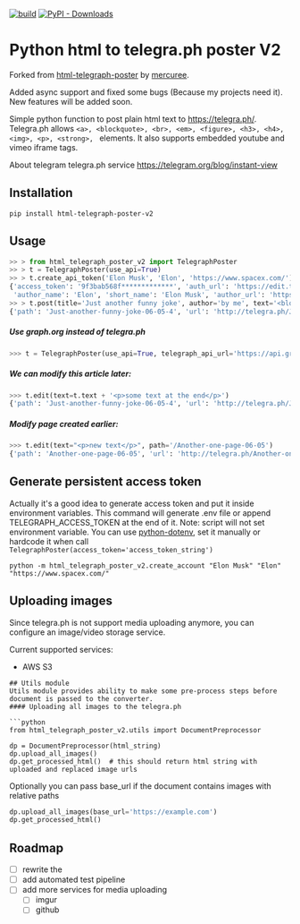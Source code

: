 [![build](https://github.com/mercuree/html-telegraph-poster/actions/workflows/python-package.yml/badge.svg)](https://github.com/mercuree/html-telegraph-poster/actions/workflows/python-package.yml)
[![PyPI - Downloads](https://img.shields.io/pypi/dm/html-telegraph-poster?master)](https://pypi.org/project/html-telegraph-poster/)

# Python html to telegra.ph poster V2

Forked from [html-telegraph-poster](https://github.com/mercuree/html-telegraph-poster) by [mercuree](https://github.com/mercuree/).

Added async support and fixed some bugs (Because my projects need it). New features will be added soon.

Simple python function to post plain html text to https://telegra.ph/.
Telegra.ph allows `<a>, <blockquote>, <br>, <em>, <figure>, <h3>, <h4>, <img>, <p>, <strong>, ` elements.
It also supports embedded youtube and vimeo iframe tags.

About telegram telegra.ph service https://telegram.org/blog/instant-view

## Installation
```Shell
pip install html-telegraph-poster-v2
```

## Usage

```python
>> > from html_telegraph_poster_v2 import TelegraphPoster
>> > t = TelegraphPoster(use_api=True)
>> > t.create_api_token('Elon Musk', 'Elon', 'https://www.spacex.com/')  # second and third params are optional
{'access_token': '9f3bab568f*************', 'auth_url': 'https://edit.telegra.ph/auth/HFYo***********',
 'author_name': 'Elon', 'short_name': 'Elon Musk', 'author_url': 'https://www.spacex.com/'}
>> > t.post(title='Just another funny joke', author='by me', text='<blockquote>Really hard way</blockquote>')
{'path': 'Just-another-funny-joke-06-05-4', 'url': 'http://telegra.ph/Just-another-funny-joke-06-05-4'}
```
##### Use graph.org instead of telegra.ph
```python
>>> t = TelegraphPoster(use_api=True, telegraph_api_url='https://api.graph.org')
```
##### We can modify this article later:
```python
>>> t.edit(text=t.text + '<p>some text at the end</p>')
{'path': 'Just-another-funny-joke-06-05-4', 'url': 'http://telegra.ph/Just-another-funny-joke-06-05-4'}
```
##### Modify page created earlier:
```python
>>> t.edit(text="<p>new text</p>", path='/Another-one-page-06-05')
{'path': 'Another-one-page-06-05', 'url': 'http://telegra.ph/Another-one-page-06-05'}
```

## Generate persistent access token
Actually it's a good idea to generate access token and put it inside environment variables.
This command will generate .env file or append  TELEGRAPH_ACCESS_TOKEN at the end of it.
Note: script will not set environment variable. You can use [python-dotenv](https://github.com/theskumar/python-dotenv),
set it manually or hardcode it when call `TelegraphPoster(access_token='access_token_string')`
```Shell
python -m html_telegraph_poster_v2.create_account "Elon Musk" "Elon" "https://www.spacex.com/"
```

## Uploading images

Since telegra.ph is not support media uploading anymore, you can configure an image/video storage service.

Current supported services:

- AWS S3

```
## Utils module
Utils module provides ability to make some pre-process steps before document is passed to the converter.
#### Uploading all images to the telegra.ph

```python
from html_telegraph_poster_v2.utils import DocumentPreprocessor

dp = DocumentPreprocessor(html_string)
dp.upload_all_images()
dp.get_processed_html()  # this should return html string with uploaded and replaced image urls
```
Optionally you can pass base_url if the document contains images with relative paths
```python
dp.upload_all_images(base_url='https://example.com')
dp.get_processed_html() 
``` 

## Roadmap

- [ ] rewrite the
- [ ] add automated test pipeline
- [ ] add more services for media uploading
  - [ ] imgur
  - [ ] github